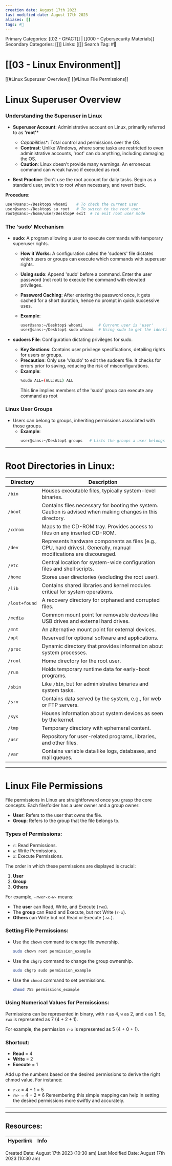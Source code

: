 ```yaml
---
creation date: August 17th 2023
last modified date: August 17th 2023
aliases: []
tags: #📖
---
```


Primary Categories: [[02 - GFACT]] | [[000 - Cybersecurity Materials]]
Secondary Categories: [[]] 
Links: [[]] 
Search Tag: #📖  

# [[03 - Linux Environment]]  

[[#Linux Superuser Overview]]
[[#Linux File Permissions]]
# Linux Superuser Overview

### **Understanding the Superuser in Linux**

- **Superuser Account**: Administrative account on Linux, primarily referred to as **'root'***
  - *Capabilities**: Total control and permissions over the OS. 
  - **Contrast**: Unlike Windows, where some tasks are restricted to even administrative accounts, 'root' can do anything, including damaging the OS.
  - **Caution**: Linux doesn't provide many warnings. An erroneous command can wreak havoc if executed as root.

- **Best Practice**: Don't use the root account for daily tasks. Begin as a standard user, switch to root when necessary, and revert back.

**Procedure**:
```bash
user@sans:~/Desktop$ whoami    # To check the current user
user@sans:~/Desktop$ su root   # To switch to the root user
root@sans:~/home/user/Desktop# exit  # To exit root user mode
```
### **The 'sudo' Mechanism**

- **sudo**: A program allowing a user to execute commands with temporary superuser rights.
  
  - **How it Works**: A configuration called the 'sudoers' file dictates which users or groups can execute which commands with superuser rights.
  - **Using sudo**: Append 'sudo' before a command. Enter the user password (not root) to execute the command with elevated privileges.
  - **Password Caching**: After entering the password once, it gets cached for a short duration, hence no prompt in quick successive uses.

  - **Example**:
    ```bash
    user@sans:~/Desktop$ whoami       # Current user is 'user'
    user@sans:~/Desktop$ sudo whoami  # Using sudo to get the identity as 'root'
    ```

- **sudoers File**: Configuration dictating privileges for sudo.
  
  - **Key Sections**: Contains user privilege specifications, detailing rights for users or groups.
  - **Precaution**: Only use 'visudo' to edit the sudoers file. It checks for errors prior to saving, reducing the risk of misconfigurations.
  - **Example**:
    ```bash
    %sudo ALL=(ALL:ALL) ALL
    ```
    This line implies members of the 'sudo' group can execute any command as root
### **Linux User Groups**

- Users can belong to groups, inheriting permissions associated with those groups.
  - **Example**:
    ```bash
    user@sans:~/Desktop$ groups   # Lists the groups a user belongs to
    ```

---
# **Root Directories in Linux**:

| Directory    | Description                                                                                               |
|--------------|-----------------------------------------------------------------------------------------------------------|
| `/bin`       | Houses executable files, typically system-level binaries.                                                  |
| `/boot`      | Contains files necessary for booting the system. Caution is advised when making changes in this directory. |
| `/cdrom`     | Maps to the CD-ROM tray. Provides access to files on any inserted CD-ROM.                                 |
| `/dev`       | Represents hardware components as files (e.g., CPU, hard drives). Generally, manual modifications are discouraged.|
| `/etc`       | Central location for system-wide configuration files and shell scripts.                                   |
| `/home`      | Stores user directories (excluding the root user).                                                        |
| `/lib`       | Contains shared libraries and kernel modules critical for system operations.                               |
| `/lost+found`| A recovery directory for orphaned and corrupted files.                                                    |
| `/media`     | Common mount point for removable devices like USB drives and external hard drives.                        |
| `/mnt`       | An alternative mount point for external devices.                                                          |
| `/opt`       | Reserved for optional software and applications.                                                          |
| `/proc`      | Dynamic directory that provides information about system processes.                                        |
| `/root`      | Home directory for the root user.                                                                        |
| `/run`       | Holds temporary runtime data for early-boot programs.                                                    |
| `/sbin`      | Like `/bin`, but for administrative binaries and system tasks.                                            |
| `/srv`       | Contains data served by the system, e.g., for web or FTP servers.                                         |
| `/sys`       | Houses information about system devices as seen by the kernel.                                            |
| `/tmp`       | Temporary directory with ephemeral content.                                                               |
| `/usr`       | Repository for user-related programs, libraries, and other files.                                         |
| `/var`       | Contains variable data like logs, databases, and mail queues.                                             |

___
# Linux File Permissions

File permissions in Linux are straightforward once you grasp the core concepts. Each file/folder has a user owner and a group owner:
- **User**: Refers to the user that owns the file.
- **Group**: Refers to the group that the file belongs to.
### Types of Permissions:
- `r`: Read Permissions.
- `w`: Write Permissions.
- `x`: Execute Permissions.

The order in which these permissions are displayed is crucial:
1. **User**
2. **Group**
3. **Others**

For example, `-rwxr-x-w-` means:
- The **user** can Read, Write, and Execute (`rwx`).
- The **group** can Read and Execute, but not Write (`r-x`).
- **Others** can Write but not Read or Execute (`-w-`).
### Setting File Permissions:

- Use the `chown` command to change file ownership.
  ```bash
  sudo chown root permission_example
  ```
- Use the `chgrp` command to change the group ownership.
  ```bash
  sudo chgrp sudo permission_example
  ```
- Use the `chmod` command to set permissions.
  ```bash
  chmod 755 permissions_example
  ```
### Using Numerical Values for Permissions:

Permissions can be represented in binary, with `r` as 4, `w` as 2, and `x` as 1. So, `rwx` is represented as 7 (4 + 2 + 1).

For example, the permission `r-x` is represented as 5 (4 + 0 + 1).
### Shortcut:
- **Read** = 4
- **Write** = 2
- **Execute** = 1

Add up the numbers based on the desired permissions to derive the right chmod value. For instance:
- `r-x` = 4 + 1 = 5
- `rw-` = 4 + 2 = 6
Remembering this simple mapping can help in setting the desired permissions more swiftly and accurately.
___





___

## Resources:

| Hyperlink | Info |
| --------- | ---- |


Created Date: August 17th 2023 (10:30 am) 
Last Modified Date: August 17th 2023 (10:30 am)
